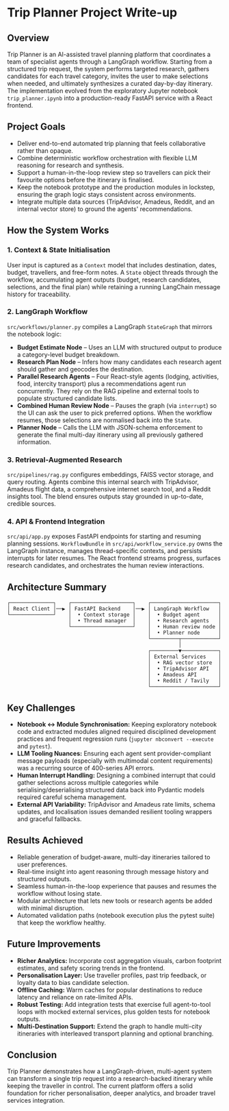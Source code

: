
# Trip Planner Project Write-up

## Overview
Trip Planner is an AI-assisted travel planning platform that coordinates a team of specialist agents through a LangGraph workflow. Starting from a structured trip request, the system performs targeted research, gathers candidates for each travel category, invites the user to make selections when needed, and ultimately synthesizes a curated day-by-day itinerary. The implementation evolved from the exploratory Jupyter notebook `trip_planner.ipynb` into a production-ready FastAPI service with a React frontend.

## Project Goals
- Deliver end-to-end automated trip planning that feels collaborative rather than opaque.
- Combine deterministic workflow orchestration with flexible LLM reasoning for research and synthesis.
- Support a human-in-the-loop review step so travellers can pick their favourite options before the itinerary is finalised.
- Keep the notebook prototype and the production modules in lockstep, ensuring the graph logic stays consistent across environments.
- Integrate multiple data sources (TripAdvisor, Amadeus, Reddit, and an internal vector store) to ground the agents' recommendations.

## How the System Works
### 1. Context & State Initialisation
User input is captured as a `Context` model that includes destination, dates, budget, travellers, and free-form notes. A `State` object threads through the workflow, accumulating agent outputs (budget, research candidates, selections, and the final plan) while retaining a running LangChain message history for traceability.

### 2. LangGraph Workflow
`src/workflows/planner.py` compiles a LangGraph `StateGraph` that mirrors the notebook logic:
- **Budget Estimate Node** – Uses an LLM with structured output to produce a category-level budget breakdown.
- **Research Plan Node** – Infers how many candidates each research agent should gather and geocodes the destination.
- **Parallel Research Agents** – Four React-style agents (lodging, activities, food, intercity transport) plus a recommendations agent run concurrently. They rely on the RAG pipeline and external tools to populate structured candidate lists.
- **Combined Human Review Node** – Pauses the graph (via `interrupt`) so the UI can ask the user to pick preferred options. When the workflow resumes, those selections are normalised back into the `State`.
- **Planner Node** – Calls the LLM with JSON-schema enforcement to generate the final multi-day itinerary using all previously gathered information.

### 3. Retrieval-Augmented Research
`src/pipelines/rag.py` configures embeddings, FAISS vector storage, and query routing. Agents combine this internal search with TripAdvisor, Amadeus flight data, a comprehensive internet search tool, and a Reddit insights tool. The blend ensures outputs stay grounded in up-to-date, credible sources.

### 4. API & Frontend Integration
`src/api/app.py` exposes FastAPI endpoints for starting and resuming planning sessions. `WorkflowBundle` in `src/api/workflow_service.py` owns the LangGraph instance, manages thread-specific contexts, and persists interrupts for later resumes. The React frontend streams progress, surfaces research candidates, and orchestrates the human review interactions.

## Architecture Summary
~~~
┌──────────────┐    ┌────────────────────┐    ┌──────────────────────┐
│ React Client │──▶ │ FastAPI Backend    │──▶ │ LangGraph Workflow   │
└──────────────┘    │  • Context storage │    │  • Budget agent      │
                    │  • Thread manager  │    │  • Research agents   │
                    └────────────────────┘    │  • Human review node │
                                              │  • Planner node      │
                                              └─────────┬────────────┘
                                                        │
                                              ┌─────────▼────────────┐
                                              │ External Services    │
                                              │  • RAG vector store  │
                                              │  • TripAdvisor API   │
                                              │  • Amadeus API       │
                                              │  • Reddit / Tavily   │
                                              └──────────────────────┘
~~~

## Key Challenges
- **Notebook ↔ Module Synchronisation:** Keeping exploratory notebook code and extracted modules aligned required disciplined development practices and frequent regression runs (`jupyter nbconvert --execute` and `pytest`).
- **LLM Tooling Nuances:** Ensuring each agent sent provider-compliant message payloads (especially with multimodal content requirements) was a recurring source of 400-series API errors.
- **Human Interrupt Handling:** Designing a combined interrupt that could gather selections across multiple categories while serialising/deserialising structured data back into Pydantic models required careful schema management.
- **External API Variability:** TripAdvisor and Amadeus rate limits, schema updates, and localisation issues demanded resilient tooling wrappers and graceful fallbacks.

## Results Achieved
- Reliable generation of budget-aware, multi-day itineraries tailored to user preferences.
- Real-time insight into agent reasoning through message history and structured outputs.
- Seamless human-in-the-loop experience that pauses and resumes the workflow without losing state.
- Modular architecture that lets new tools or research agents be added with minimal disruption.
- Automated validation paths (notebook execution plus the pytest suite) that keep the workflow healthy.

## Future Improvements
- **Richer Analytics:** Incorporate cost aggregation visuals, carbon footprint estimates, and safety scoring trends in the frontend.
- **Personalisation Layer:** Use traveller profiles, past trip feedback, or loyalty data to bias candidate selection.
- **Offline Caching:** Warm caches for popular destinations to reduce latency and reliance on rate-limited APIs.
- **Robust Testing:** Add integration tests that exercise full agent-to-tool loops with mocked external services, plus golden tests for notebook outputs.
- **Multi-Destination Support:** Extend the graph to handle multi-city itineraries with interleaved transport planning and optional branching.

## Conclusion
Trip Planner demonstrates how a LangGraph-driven, multi-agent system can transform a single trip request into a research-backed itinerary while keeping the traveller in control. The current platform offers a solid foundation for richer personalisation, deeper analytics, and broader travel services integration.
